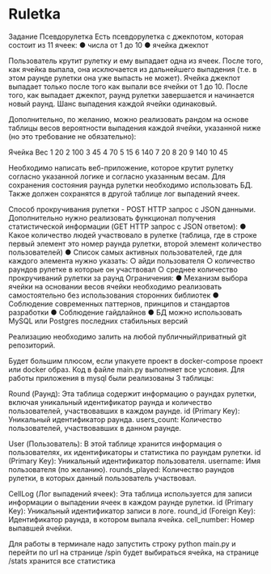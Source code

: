 # Ruletka
Задание Псевдорулетка 
Есть псевдорулетка с джекпотом, которая состоит из 11 ячеек:
●	числа от 1 до 10
●	ячейка джекпот

Пользователь крутит рулетку и ему выпадает одна из ячеек. После того, как ячейка выпала, она исключается из дальнейшего выпадения (т.е. в этом раунде рулетки она уже выпасть не может). Ячейка джекпот выпадает только после того как выпали все ячейки от 1 до 10. После того, как выпадает джекпот, раунд рулетки завершается и начинается новый раунд. Шанс выпадения каждой ячейки одинаковый.

Дополнительно, по желанию, можно реализовать рандом на основе таблицы весов вероятности выпадения каждой ячейки, указанной ниже (но это требование не обязательно):

Ячейка	Вес
1	20
2	100
3	45
4	70
5	15
6	140
7	20
8	20
9	140
10	45

Необходимо написать веб-приложение, которое крутит рулетку согласно указанной логике и согласно указанным весам. Для сохранения состояния раунда рулетки необходимо использовать БД. Также должен сохранятся в другой таблице лог выпадений ячеек.



Способ прокручивания рулетки - POST HTTP запрос с JSON данными.
Дополнительно нужно реализовать функционал получения статистической информации (GET HTTP запрос с JSON ответом):
●	Какое количество людей участвовало в рулетке (таблица, где в строке первый элемент это номер раунда рулетки, второй элемент количество пользователей)
●	Список самых активных пользователей, где для каждого элемента нужно указать:
○	айди пользователя
○	количество раундов рулетке в которые он участвовал
○	среднее количество прокручиваний рулетки за раунд
Ограничения:
●	Механизм выбора ячейки на основании весов ячейки необходимо реализовать самостоятельно без использования сторонних библиотек
●	Соблюдение современных паттернов, принципов и стандартов разработки
●	Соблюдение гайдлайнов
●	БД можно использовать MySQL или Postgres последних стабильных версий

Реализацию необходимо залить на любой публичный\приватный git репозиторий. 

Будет большим плюсом, если упакуете проект в docker-compose проект или docker образ.
Код в файле main.py выполняет все условия.
Для работы приложения в mysql были реализованы 3 таблицы: 

Round (Раунд): Эта таблица содержит информацию о раундах рулетки, включая уникальный идентификатор раунда и количество пользователей, участвовавших в каждом раунде.
id (Primary Key): Уникальный идентификатор раунда.
users_count: Количество пользователей, участвовавших в данном раунде.

User (Пользователь): В этой таблице хранится информация о пользователях, их идентификаторы и статистика по раундам рулетки.
id (Primary Key): Уникальный идентификатор пользователя.
username: Имя пользователя (по желанию).
rounds_played: Количество раундов рулетки, в которых данный пользователь участвовал.

CellLog (Лог выпадений ячеек): Эта таблица используется для записи информации о выпадении ячеек в каждом раунде рулетки.
id (Primary Key): Уникальный идентификатор записи в логе.
round_id (Foreign Key): Идентификатор раунда, в котором выпала ячейка.
cell_number: Номер выпавшей ячейки.

Для работы в терминале надо запустить строку python main.py и перейти по url
на странице /spin будет выбираться ячейка, на странице /stats хранится все статистика
